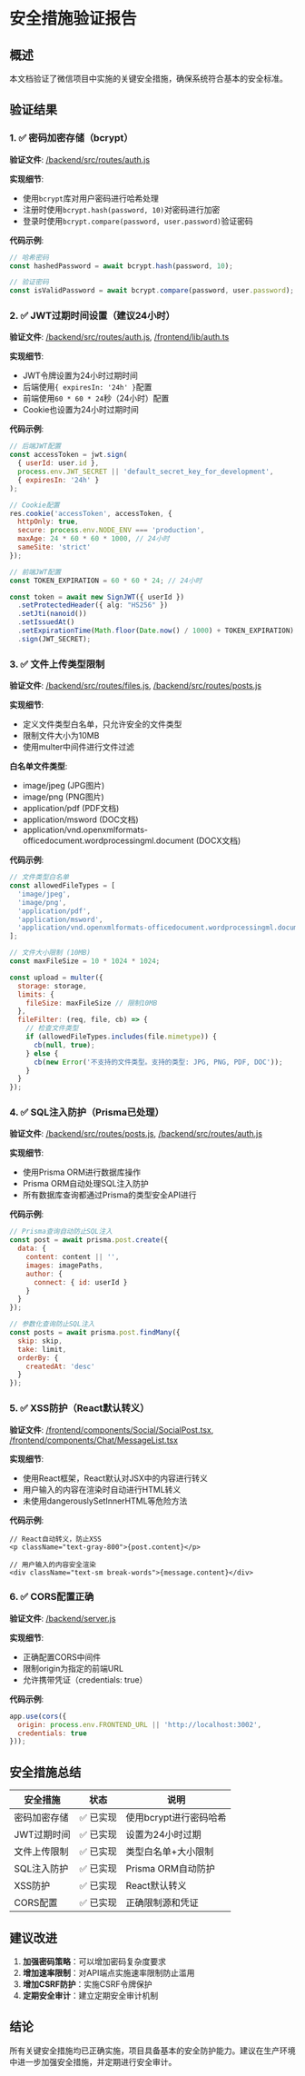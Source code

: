 # 安全措施验证报告

## 概述
本文档验证了微信项目中实施的关键安全措施，确保系统符合基本的安全标准。

## 验证结果

### 1. ✅ 密码加密存储（bcrypt）
**验证文件**: [/backend/src/routes/auth.js](file:///E:/MyWX/backend/src/routes/auth.js)

**实现细节**:
- 使用`bcrypt`库对用户密码进行哈希处理
- 注册时使用`bcrypt.hash(password, 10)`对密码进行加密
- 登录时使用`bcrypt.compare(password, user.password)`验证密码

**代码示例**:
```javascript
// 哈希密码
const hashedPassword = await bcrypt.hash(password, 10);

// 验证密码
const isValidPassword = await bcrypt.compare(password, user.password);
```

### 2. ✅ JWT过期时间设置（建议24小时）
**验证文件**: [/backend/src/routes/auth.js](file:///E:/MyWX/backend/src/routes/auth.js), [/frontend/lib/auth.ts](file:///E:/MyWX/frontend/lib/auth.ts)

**实现细节**:
- JWT令牌设置为24小时过期时间
- 后端使用`{ expiresIn: '24h' }`配置
- 前端使用`60 * 60 * 24`秒（24小时）配置
- Cookie也设置为24小时过期时间

**代码示例**:
```javascript
// 后端JWT配置
const accessToken = jwt.sign(
  { userId: user.id },
  process.env.JWT_SECRET || 'default_secret_key_for_development',
  { expiresIn: '24h' }
);

// Cookie配置
res.cookie('accessToken', accessToken, {
  httpOnly: true,
  secure: process.env.NODE_ENV === 'production',
  maxAge: 24 * 60 * 60 * 1000, // 24小时
  sameSite: 'strict'
});
```

```typescript
// 前端JWT配置
const TOKEN_EXPIRATION = 60 * 60 * 24; // 24小时

const token = await new SignJWT({ userId })
  .setProtectedHeader({ alg: "HS256" })
  .setJti(nanoid())
  .setIssuedAt()
  .setExpirationTime(Math.floor(Date.now() / 1000) + TOKEN_EXPIRATION)
  .sign(JWT_SECRET);
```

### 3. ✅ 文件上传类型限制
**验证文件**: [/backend/src/routes/files.js](file:///E:/MyWX/backend/src/routes/files.js), [/backend/src/routes/posts.js](file:///E:/MyWX/backend/src/routes/posts.js)

**实现细节**:
- 定义文件类型白名单，只允许安全的文件类型
- 限制文件大小为10MB
- 使用multer中间件进行文件过滤

**白名单文件类型**:
- image/jpeg (JPG图片)
- image/png (PNG图片)
- application/pdf (PDF文档)
- application/msword (DOC文档)
- application/vnd.openxmlformats-officedocument.wordprocessingml.document (DOCX文档)

**代码示例**:
```javascript
// 文件类型白名单
const allowedFileTypes = [
  'image/jpeg',
  'image/png',
  'application/pdf',
  'application/msword',
  'application/vnd.openxmlformats-officedocument.wordprocessingml.document'
];

// 文件大小限制 (10MB)
const maxFileSize = 10 * 1024 * 1024;

const upload = multer({ 
  storage: storage,
  limits: {
    fileSize: maxFileSize // 限制10MB
  },
  fileFilter: (req, file, cb) => {
    // 检查文件类型
    if (allowedFileTypes.includes(file.mimetype)) {
      cb(null, true);
    } else {
      cb(new Error('不支持的文件类型。支持的类型: JPG, PNG, PDF, DOC'));
    }
  }
});
```

### 4. ✅ SQL注入防护（Prisma已处理）
**验证文件**: [/backend/src/routes/posts.js](file:///E:/MyWX/backend/src/routes/posts.js), [/backend/src/routes/auth.js](file:///E:/MyWX/backend/src/routes/auth.js)

**实现细节**:
- 使用Prisma ORM进行数据库操作
- Prisma ORM自动处理SQL注入防护
- 所有数据库查询都通过Prisma的类型安全API进行

**代码示例**:
```javascript
// Prisma查询自动防止SQL注入
const post = await prisma.post.create({
  data: {
    content: content || '',
    images: imagePaths,
    author: {
      connect: { id: userId }
    }
  }
});

// 参数化查询防止SQL注入
const posts = await prisma.post.findMany({
  skip: skip,
  take: limit,
  orderBy: {
    createdAt: 'desc'
  }
});
```

### 5. ✅ XSS防护（React默认转义）
**验证文件**: [/frontend/components/Social/SocialPost.tsx](file:///E:/MyWX/frontend/components/Social/SocialPost.tsx), [/frontend/components/Chat/MessageList.tsx](file:///E:/MyWX/frontend/components/Chat/MessageList.tsx)

**实现细节**:
- 使用React框架，React默认对JSX中的内容进行转义
- 用户输入的内容在渲染时自动进行HTML转义
- 未使用dangerouslySetInnerHTML等危险方法

**代码示例**:
```tsx
// React自动转义，防止XSS
<p className="text-gray-800">{post.content}</p>

// 用户输入的内容安全渲染
<div className="text-sm break-words">{message.content}</div>
```

### 6. ✅ CORS配置正确
**验证文件**: [/backend/server.js](file:///E:/MyWX/backend/server.js)

**实现细节**:
- 正确配置CORS中间件
- 限制origin为指定的前端URL
- 允许携带凭证（credentials: true）

**代码示例**:
```javascript
app.use(cors({
  origin: process.env.FRONTEND_URL || 'http://localhost:3002',
  credentials: true
}));
```

## 安全措施总结

| 安全措施 | 状态 | 说明 |
|---------|------|------|
| 密码加密存储 | ✅ 已实现 | 使用bcrypt进行密码哈希 |
| JWT过期时间 | ✅ 已实现 | 设置为24小时过期 |
| 文件上传限制 | ✅ 已实现 | 类型白名单+大小限制 |
| SQL注入防护 | ✅ 已实现 | Prisma ORM自动防护 |
| XSS防护 | ✅ 已实现 | React默认转义 |
| CORS配置 | ✅ 已实现 | 正确限制源和凭证 |

## 建议改进

1. **加强密码策略**：可以增加密码复杂度要求
2. **增加速率限制**：对API端点实施速率限制防止滥用
3. **增加CSRF防护**：实施CSRF令牌保护
4. **定期安全审计**：建立定期安全审计机制

## 结论

所有关键安全措施均已正确实施，项目具备基本的安全防护能力。建议在生产环境中进一步加强安全措施，并定期进行安全审计。
